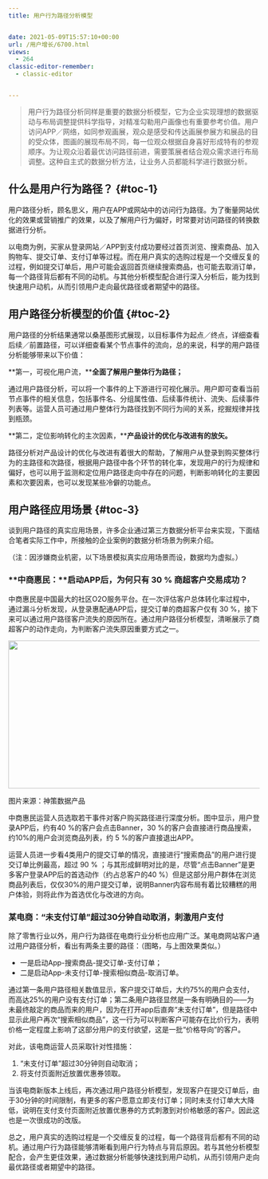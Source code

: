 ```yaml
---
title: 用户行为路径分析模型


date: 2021-05-09T15:57:10+00:00
url: /用户增长/6700.html
views:
  - 264
classic-editor-remember:
  - classic-editor


---
```

> 用户行为路径分析同样是重要的数据分析模型，它为企业实现理想的数据驱动与布局调整提供科学指导，对精准勾勒用户画像也有重要参考价值。用户访问APP／网络，如同参观画展，观众是感受和传达画展参展方和展品的目的受众体，图画的展现布局不同，每一位观众根据自身喜好形成特有的参观顺序。为让观众沿着最优访问路径前进，需要策展者结合观众需求进行布局调整。这种自主式的数据分析方法，让业务人员都能科学进行数据分析。

## 什么是用户行为路径？ {#toc-1}

用户路径分析，顾名思义，用户在APP或网站中的访问行为路径。为了衡量网站优化的效果或营销推广的效果，以及了解用户行为偏好，时常要对访问路径的转换数据进行分析。

以电商为例，买家从登录网站／APP到支付成功要经过首页浏览、搜索商品、加入购物车、提交订单、支付订单等过程。而在用户真实的选购过程是一个交缠反复的过程，例如提交订单后，用户可能会返回首页继续搜索商品，也可能去取消订单，每一个路径背后都有不同的动机。与其他分析模型配合进行深入分析后，能为找到快速用户动机，从而引领用户走向最优路径或者期望中的路径。

## 用户路径分析模型的价值 {#toc-2}

用户路径的分析结果通常以桑基图形式展现，以目标事件为起点／终点，详细查看后续／前置路径，可以详细查看某个节点事件的流向，总的来说，科学的用户路径分析能够带来以下价值：

**第一，可视化用户流，****全面了解用户整体行为路径；**

通过用户路径分析，可以将一个事件的上下游进行可视化展示。用户即可查看当前节点事件的相关信息，包括事件名、分组属性值、后续事件统计、流失、后续事件列表等。运营人员可通过用户整体行为路径找到不同行为间的关系，挖掘规律并找到瓶颈。

**第二，定位影响转化的主次因素，****产品设计的优化与改进有的放矢。**

路径分析对产品设计的优化与改进有着很大的帮助，了解用户从登录到购买整体行为的主路径和次路径，根据用户路径中各个环节的转化率，发现用户的行为规律和偏好，也可以用于监测和定位用户路径走向中存在的问题，判断影响转化的主要因素和次要因素，也可以发现某些冷僻的功能点。

## 用户路径应用场景 {#toc-3}

谈到用户路径的真实应用场景，许多企业通过第三方数据分析平台来实现，下面结合笔者实际工作中，所接触的企业案例的数据分析场景为例来介绍。

（注：因涉嫌商业机密，以下场景模拟真实应用场景而设，数据均为虚拟。）

### **中商惠民：****启动APP后，为何只有 30 % 商超客户交易成功？**

中商惠民是中国最大的社区O2O服务平台。在一次评估客户总体转化率过程中，通过漏斗分析发现，从登录惠配通APP后，提交订单的商超客户仅有 30 %，接下来可以通过用户路径客户流失的原因所在。通过用户路径分析模型，清晰展示了商超客户的动作走向，为判断客户流失原因重要方式之一。

<img loading="lazy" class="aligncenter" src="https://haomou.oss-cn-beijing.aliyuncs.com/upload/2021/05/v8UsicxqVIUWKl1qq5Qf-1.png?x-oss-process=image/quality,q_10/resize,m_lfit,w_200" data-src="https://haomou.oss-cn-beijing.aliyuncs.com/upload/2021/05/v8UsicxqVIUWKl1qq5Qf-1.png?x-oss-process=image/format,webp" alt="" width="664" height="297" data-action="zoom" /> 

图片来源：神策数据产品

中商惠民运营人员选取若干事件对客户购买路径进行深度分析。图中显示，用户登录APP后，约有40 %的客户会点击Banner，30 %的客户会直接进行商品搜索，约10%的用户会浏览商品列表，约 5 %的客户直接退出APP。

运营人员进一步看4类用户的提交订单的情况，直接进行“搜索商品”的用户进行提交订单比例最高，超过 90 % ；与其形成鲜明对比的是，尽管“点击Banner”是更多客户登录APP后的首选动作（约占总客户的40 %）但是这部分用户群体在浏览商品列表后，仅仅30%的用户提交订单，说明Banner内容布局有着比较糟糕的用户体验，则将此作为首选优化与改进的方向。

### **某电商：“未支付订单”超过30分钟自动取消，刺激用户支付**

除了零售行业以外，用户行为路径在电商行业分析也应用广泛。某电商网站客户通过用户路径分析，看出有两条主要的路径：（图略，与上图效果类似。）

  * 一是启动App-搜索商品-提交订单-支付订单；
  * 二是启动App-未支付订单-搜索相似商品-取消订单。

通过第一条用户路径相关数值显示，客户提交订单后，大约75%的用户会支付，而高达25%的用户没有支付订单；第二条用户路径显然是一条有明确目的——为未最终敲定的商品而来的用户，因为在打开app后直奔“未支付订单”，但是路径中显示此用户再次“搜索相似商品”，这一行为可以判断客户可能存在比价行为，表明价格一定程度上影响了这部分用户的支付欲望，这是一批“价格导向”的客户。

对此，该电商运营人员采取针对性措施：

  1. “未支付订单”超过30分钟则自动取消；
  2. 将支付页面附近放置优惠券领取。

当该电商新版本上线后，再次通过用户路径分析模型，发现客户在提交订单后，由于30分钟的时间限制，有更多的客户愿意立即支付订单；同时未支付订单大大降低，说明在支付支付页面附近放置优惠券的方式刺激到对价格敏感的客户。因此这也是一次很成功的改版。

总之，用户真实的选购过程是一个交缠反复的过程，每一个路径背后都有不同的动机。通过用户行为路径能够清晰看到用户行为特点与背后原因。若与其他分析模型配合，会产生更佳效果，通过数据分析能够快速找到用户动机，从而引领用户走向最优路径或者期望中的路径。